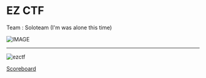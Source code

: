 # EZ CTF

Team : Soloteam (I'm was alone this time)

![IMAGE](https://user-images.githubusercontent.com/49941629/167300788-d9954688-36d5-42d9-8fe4-357802e448e7.PNG)
***
![ezctf](https://user-images.githubusercontent.com/49941629/167300674-b9453f1f-8934-490b-bb66-e364a049ae57.png)

[Scoreboard](https://ctftime.org/event/1655)
